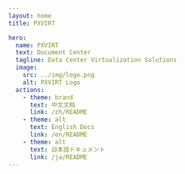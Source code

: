 ```yaml
---
layout: home
title: PXVIRT

hero:
  name: PXVIRT
  text: Document Center
  tagline: Data Center Virtualization Solutions
  image:
    src: ../img/logo.png
    alt: PXVIRT Logo
  actions:
    - theme: brand
      text: 中文文档
      link: /zh/README
    - theme: alt
      text: English Docs
      link: /en/README
    - theme: alt
      text: 日本語ドキュメント
      link: /ja/README
---
```



